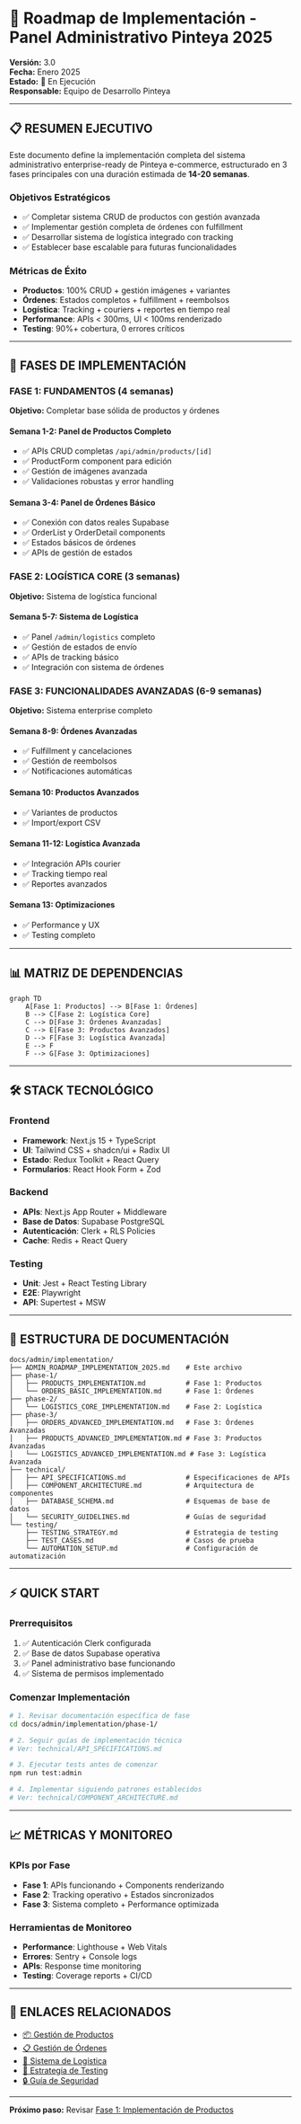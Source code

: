 # 🚀 Roadmap de Implementación - Panel Administrativo Pinteya 2025

**Versión:** 3.0  
**Fecha:** Enero 2025  
**Estado:** 🔄 En Ejecución  
**Responsable:** Equipo de Desarrollo Pinteya

---

## 📋 **RESUMEN EJECUTIVO**

Este documento define la implementación completa del sistema administrativo enterprise-ready de Pinteya e-commerce, estructurado en 3 fases principales con una duración estimada de **14-20 semanas**.

### **Objetivos Estratégicos**

- ✅ Completar sistema CRUD de productos con gestión avanzada
- ✅ Implementar gestión completa de órdenes con fulfillment
- ✅ Desarrollar sistema de logística integrado con tracking
- ✅ Establecer base escalable para futuras funcionalidades

### **Métricas de Éxito**

- **Productos**: 100% CRUD + gestión imágenes + variantes
- **Órdenes**: Estados completos + fulfillment + reembolsos
- **Logística**: Tracking + couriers + reportes en tiempo real
- **Performance**: APIs < 300ms, UI < 100ms renderizado
- **Testing**: 90%+ cobertura, 0 errores críticos

---

## 🎯 **FASES DE IMPLEMENTACIÓN**

### **FASE 1: FUNDAMENTOS (4 semanas)**

**Objetivo:** Completar base sólida de productos y órdenes

#### **Semana 1-2: Panel de Productos Completo**

- ✅ APIs CRUD completas `/api/admin/products/[id]`
- ✅ ProductForm component para edición
- ✅ Gestión de imágenes avanzada
- ✅ Validaciones robustas y error handling

#### **Semana 3-4: Panel de Órdenes Básico**

- ✅ Conexión con datos reales Supabase
- ✅ OrderList y OrderDetail components
- ✅ Estados básicos de órdenes
- ✅ APIs de gestión de estados

### **FASE 2: LOGÍSTICA CORE (3 semanas)**

**Objetivo:** Sistema de logística funcional

#### **Semana 5-7: Sistema de Logística**

- ✅ Panel `/admin/logistics` completo
- ✅ Gestión de estados de envío
- ✅ APIs de tracking básico
- ✅ Integración con sistema de órdenes

### **FASE 3: FUNCIONALIDADES AVANZADAS (6-9 semanas)**

**Objetivo:** Sistema enterprise completo

#### **Semana 8-9: Órdenes Avanzadas**

- ✅ Fulfillment y cancelaciones
- ✅ Gestión de reembolsos
- ✅ Notificaciones automáticas

#### **Semana 10: Productos Avanzados**

- ✅ Variantes de productos
- ✅ Import/export CSV

#### **Semana 11-12: Logística Avanzada**

- ✅ Integración APIs courier
- ✅ Tracking tiempo real
- ✅ Reportes avanzados

#### **Semana 13: Optimizaciones**

- ✅ Performance y UX
- ✅ Testing completo

---

## 📊 **MATRIZ DE DEPENDENCIAS**

```mermaid
graph TD
    A[Fase 1: Productos] --> B[Fase 1: Órdenes]
    B --> C[Fase 2: Logística Core]
    C --> D[Fase 3: Órdenes Avanzadas]
    C --> E[Fase 3: Productos Avanzados]
    D --> F[Fase 3: Logística Avanzada]
    E --> F
    F --> G[Fase 3: Optimizaciones]
```

---

## 🛠️ **STACK TECNOLÓGICO**

### **Frontend**

- **Framework**: Next.js 15 + TypeScript
- **UI**: Tailwind CSS + shadcn/ui + Radix UI
- **Estado**: Redux Toolkit + React Query
- **Formularios**: React Hook Form + Zod

### **Backend**

- **APIs**: Next.js App Router + Middleware
- **Base de Datos**: Supabase PostgreSQL
- **Autenticación**: Clerk + RLS Policies
- **Cache**: Redis + React Query

### **Testing**

- **Unit**: Jest + React Testing Library
- **E2E**: Playwright
- **API**: Supertest + MSW

---

## 📁 **ESTRUCTURA DE DOCUMENTACIÓN**

```
docs/admin/implementation/
├── ADMIN_ROADMAP_IMPLEMENTATION_2025.md    # Este archivo
├── phase-1/
│   ├── PRODUCTS_IMPLEMENTATION.md          # Fase 1: Productos
│   └── ORDERS_BASIC_IMPLEMENTATION.md      # Fase 1: Órdenes
├── phase-2/
│   └── LOGISTICS_CORE_IMPLEMENTATION.md    # Fase 2: Logística
├── phase-3/
│   ├── ORDERS_ADVANCED_IMPLEMENTATION.md   # Fase 3: Órdenes Avanzadas
│   ├── PRODUCTS_ADVANCED_IMPLEMENTATION.md # Fase 3: Productos Avanzadas
│   └── LOGISTICS_ADVANCED_IMPLEMENTATION.md # Fase 3: Logística Avanzada
├── technical/
│   ├── API_SPECIFICATIONS.md               # Especificaciones de APIs
│   ├── COMPONENT_ARCHITECTURE.md           # Arquitectura de componentes
│   ├── DATABASE_SCHEMA.md                  # Esquemas de base de datos
│   └── SECURITY_GUIDELINES.md              # Guías de seguridad
└── testing/
    ├── TESTING_STRATEGY.md                 # Estrategia de testing
    ├── TEST_CASES.md                       # Casos de prueba
    └── AUTOMATION_SETUP.md                 # Configuración de automatización
```

---

## ⚡ **QUICK START**

### **Prerrequisitos**

1. ✅ Autenticación Clerk configurada
2. ✅ Base de datos Supabase operativa
3. ✅ Panel administrativo base funcionando
4. ✅ Sistema de permisos implementado

### **Comenzar Implementación**

```bash
# 1. Revisar documentación específica de fase
cd docs/admin/implementation/phase-1/

# 2. Seguir guías de implementación técnica
# Ver: technical/API_SPECIFICATIONS.md

# 3. Ejecutar tests antes de comenzar
npm run test:admin

# 4. Implementar siguiendo patrones establecidos
# Ver: technical/COMPONENT_ARCHITECTURE.md
```

---

## 📈 **MÉTRICAS Y MONITOREO**

### **KPIs por Fase**

- **Fase 1**: APIs funcionando + Components renderizando
- **Fase 2**: Tracking operativo + Estados sincronizados
- **Fase 3**: Sistema completo + Performance optimizada

### **Herramientas de Monitoreo**

- **Performance**: Lighthouse + Web Vitals
- **Errores**: Sentry + Console logs
- **APIs**: Response time monitoring
- **Testing**: Coverage reports + CI/CD

---

## 🔗 **ENLACES RELACIONADOS**

- [📦 Gestión de Productos](./modules/PRODUCT_MANAGEMENT_MODULE.md)
- [📋 Gestión de Órdenes](./modules/ORDER_MANAGEMENT_MODULE.md)
- [🚚 Sistema de Logística](./modules/LOGISTICS_MODULE.md)
- [🧪 Estrategia de Testing](./TESTING_STRATEGY.md)
- [🔒 Guía de Seguridad](./SECURITY_GUIDE.md)

---

**Próximo paso:** Revisar [Fase 1: Implementación de Productos](./phase-1/PRODUCTS_IMPLEMENTATION.md)
